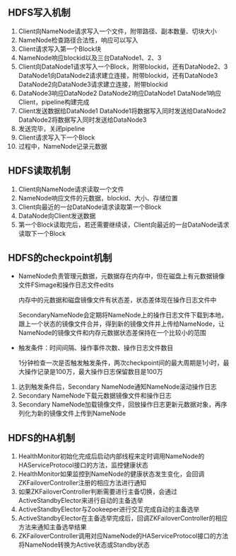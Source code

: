 ## HDFS写入机制

1. Client向NameNode请求写入一个文件，附带路径、副本数量、切块大小
2. NameNode检查路径合法性，响应可以写入
3. Client请求写入第一个Block块
4. NameNode响应blockid以及三台DataNode1、2、3
5. Client向DataNode1请求写入一个Block，附带blockid，还有DataNode2、3 DataNode1向DataNode2请求建立连接，附带blockid，还有DataNode3 DataNode2向DataNode3请求建立连接，附带blockid
6. DataNode3响应DataNode2 DataNode2响应DataNode1 DataNode1响应Client，pipeline构建完成
7. Client发送数据给DataNode1 DataNode1将数据写入同时发送给DataNode2 DataNode2将数据写入同时发送给DataNode3
8. 发送完毕，关闭pipeline
9. Client请求写入下一个Block
10. 过程中，NameNode记录元数据

## HDFS读取机制

1. Client向NameNode请求读取一个文件
2. NameNode响应文件的元数据，blockid、大小、存储位置
3. Client向最近的一台DataNode请求读取第一个Block
4. DataNode向Client发送数据
5. 第一个Block读取完后，若还需要继续读，Client向最近的一台DataNode请求读取下一个Block

## HDFS的checkpoint机制

- NameNode负责管理元数据，元数据存在内存中，但在磁盘上有元数据镜像文件FSimage和操作日志文件edits

  内存中的元数据和磁盘镜像文件有状态差，状态差体现在操作日志文件中

  SecondaryNameNode会定期将NameNode上的操作日志文件下载到本地，跟上一个状态的镜像文件合并，得到新的镜像文件并上传给NameNode，让NameNode的镜像文件和内存元数据状态差保持在一个比较小的范围

- 触发条件：时间间隔、操作事件次数、操作日志文件数目

  1分钟检查一次是否触发触发条件，两次checkpoint间的最大周期是1小时，最大操作记录是100万，最大操作日志保留数目是100万

1. 达到触发条件后，Secondary NameNode通知NameNode滚动操作日志
2. Secondary NameNode下载元数据镜像文件和操作日志
3. Secondary NameNode加载镜像文件，回放操作日志更新元数据对象，再序列化为新的镜像文件上传到NameNode

## HDFS的HA机制

1. HealthMonitor初始化完成后启动内部线程来定时调用NameNode的HAServiceProtocol接口的方法，监控健康状态
2. HealthMonitor如果监控到NameNode的健康状态发生变化，会回调ZKFailoverController注册的相应方法进行通知
3. 如果ZKFailoverController判断需要进行主备切换，会通过ActiveStandbyElector来进行自动的主备选举
4. ActiveStandbyElector与Zookeeper进行交互完成自动的主备选举
5. ActiveStandbyElector在主备选举完成后，回调ZKFailoverController的相应方法来通知主备选举结果
6. ZKFailoverController调用对应NameNode的HAServiceProtocol接口的方法将NameNode转换为Active状态或Standby状态